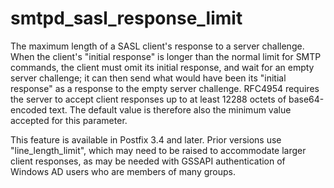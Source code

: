 # smtpd_sasl_response_limit 

 The maximum length of a SASL client's response to a server challenge.
When the client's "initial response" is longer than the normal limit for
SMTP commands, the client must omit its initial response, and wait for an
empty server challenge; it can then send what would have been its "initial
response" as a response to the empty server challenge.  RFC4954 requires the
server to accept client responses up to at least 12288 octets of
base64-encoded text.  The default value is therefore also the minimum value
accepted for this parameter.

 This feature is available in Postfix 3.4 and later. Prior versions use
"line_length_limit", which may need to be raised to accommodate larger client
responses, as may be needed with GSSAPI authentication of Windows AD users
who are members of many groups. 


